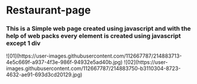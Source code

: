# 
<h1> Restaurant-page</h1>

<h3> This is a Simple web page created using javascript and with the help of web packs
every element is created using javascript except 1 div </h3>
![01](https://user-images.githubusercontent.com/112667787/214883713-4e5c669f-a937-4f3e-986f-94932e5ad40b.jpg)
![02](https://user-images.githubusercontent.com/112667787/214883750-b3110304-8723-4632-ae91-693d3cd20129.jpg)
